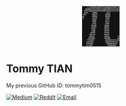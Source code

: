 <div align="center">
    <img src="./assets/pi.png" alt="pi", width="100">
</div>

# Tommy TIAN

My previous GitHub ID: tommytim0515

<!-- [![Github](https://img.shields.io/github/followers/txaty?label=Follow&color=00A8CC)](https://github.com/txaty) -->
[![Medium](https://img.shields.io/badge/Medium%20Blog-txaty-0C7B93)](https://medium.com/@txaty)
[![Reddit](https://img.shields.io/badge/Reddit-TommyTim0515-27496D)](https://www.reddit.com/user/TommyTim0515)
[![Email](https://img.shields.io/badge/Email-txaty@proton.me-142850)](mailto:txaty@proton.me)
[](https://komarev.com/ghpvc/?username=txaty&color=blue)
 
